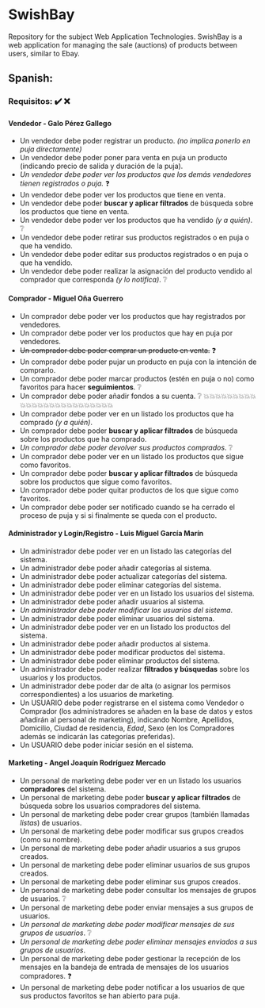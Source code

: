 # SwishBay
Repository for the subject Web Application Technologies. SwishBay is a web application for managing the sale (auctions) of products between users, similar to Ebay.

## Spanish:
### Requisitos: :heavy_check_mark:   :x: 
#### Vendedor - Galo Pérez Gallego 
- Un vendedor debe poder registrar un producto. _(no implica ponerlo en puja directamente)_
- Un vendedor debe poder poner para venta en puja un producto (indicando precio de salida y duración de la puja).
- _Un vendedor debe poder ver los productos que los demás vendedores tienen registrados o puja._ ❓
- Un vendedor debe poder ver los productos que tiene en venta.
- Un vendedor debe poder **buscar y aplicar filtrados** de búsqueda sobre los productos que tiene en venta.
- Un vendedor debe poder ver los productos que ha vendido _(y a quién)_. ❔
- Un vendedor debe poder retirar sus productos registrados o en puja o que ha vendido.
- Un vendedor debe poder editar sus productos registrados o en puja o que ha vendido.
- Un vendedor debe poder realizar la asignación del producto vendido al comprador que corresponda _(y lo notifica)_. ❔

#### Comprador - Miguel Oña Guerrero
- Un comprador debe poder ver los productos que hay registrados por vendedores. 
- Un comprador debe poder ver los productos que hay en puja por vendedores.
- ~~Un comprador debe poder comprar un producto en venta.~~ ❓
- Un comprador debe poder pujar un producto en puja con la intención de comprarlo.
- Un comprador debe poder marcar productos (estén en puja o no) como favoritos para hacer **seguimientos**. ❔
- Un comprador debe poder añadir fondos a su cuenta. ❔ 💥💥💥💥💥💥💥💥💥💥💥💥💥💥💥💥💥💥💥💥💥💥💥💥💥
- Un comprador debe poder ver en un listado los productos que ha comprado _(y a quién)_.
- Un comprador debe poder **buscar y aplicar filtrados** de búsqueda sobre los productos que ha comprado.
- _Un comprador debe poder devolver sus productos comprados_. ❔
- Un comprador debe poder ver en un listado los productos que sigue como favoritos.
- Un comprador debe poder **buscar y aplicar filtrados** de búsqueda sobre los productos que sigue como favoritos.
- Un comprador debe poder quitar productos de los que sigue como favoritos.
- Un comprador debe poder ser notificado cuando se ha cerrado el proceso de puja y si si finalmente se queda con el producto.

#### Administrador y Login/Registro - Luis Miguel García Marín
- Un administrador debe poder ver en un listado las categorías del sistema.
- Un administrador debe poder añadir categorías al sistema.
- Un administrador debe poder actualizar categorías del sistema.
- Un administrador debe poder eliminar categorías del sistema.
- Un administrador debe poder ver en un listado los usuarios del sistema.
- Un administrador debe poder añadir usuarios al sistema.
- _Un administrador debe poder modificar los usuarios del sistema_. 
- Un administrador debe poder eliminar usuarios del sistema.
- Un administrador debe poder ver en un listado los productos del sistema.
- Un administrador debe poder añadir productos al sistema.
- Un administrador debe poder modificar productos del sistema.
- Un administrador debe poder eliminar productos del sistema.
- Un administrador debe poder realizar **filtrados y búsquedas** sobre los usuarios y los productos. 
- Un administrador debe poder dar de alta (o asignar los permisos correspondientes) a los usuarios de marketing. 
- Un USUARIO debe poder registrarse en el sistema como Vendedor o Comprador (los administradores se añaden en la base de datos y estos añadirán al personal de marketing), indicando Nombre, Apellidos, Domicilio, Ciudad de residencia, _Edad_, Sexo (en los Compradores además se indicarán las categorías preferidas). 
- Un USUARIO debe poder iniciar sesión en el sistema.

#### Marketing - Angel Joaquín Rodríguez Mercado
- Un personal de marketing debe poder ver en un listado los usuarios **compradores** del sistema.
- Un personal de marketing debe poder **buscar y aplicar filtrados** de búsqueda sobre los usuarios compradores del sistema.
- Un personal de marketing debe poder crear grupos (también llamadas *listas*) de usuarios.
- Un personal de marketing debe poder modificar sus grupos creados (como su nombre).
- Un personal de marketing debe poder añadir usuarios a sus grupos creados.
- Un personal de marketing debe poder eliminar usuarios de sus grupos creados.
- Un personal de marketing debe poder eliminar sus grupos creados.
- Un personal de marketing debe poder consultar los mensajes de grupos de usuarios. ❔
- Un personal de marketing debe poder enviar mensajes a sus grupos de usuarios.
- _Un personal de marketing debe poder modificar mensajes de sus grupos de usuarios_. ❔
- _Un personal de marketing debe poder eliminar mensajes enviados a sus grupos de usuarios_.
- Un personal de marketing debe poder gestionar la recepción de los mensajes en la bandeja de entrada de mensajes de los usuarios compradores. ❓
- Un personal de marketing debe poder notificar a los usuarios de que sus productos favoritos se han abierto para puja.
